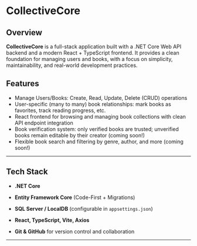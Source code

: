 # CollectiveCore

## Overview

**CollectiveCore** is a full-stack application built with a .NET Core Web API backend and a modern React + TypeScript frontend. It provides 
a clean foundation for managing users and books, with a focus on simplicity, maintainability, and real-world development practices.

## Features

- Manage Users/Books: Create, Read, Update, Delete (CRUD) operations
- User-specific (many to many) book relationships: mark books as favorites, track reading progress, etc.
- React frontend for browsing and managing book collections with clean API endpoint integration
- Book verification system: only verified books are trusted; unverified books remain editable by their creator (coming soon!)
- Flexible book search and filtering by genre, author, and more (coming soon!)

---

## Tech Stack

- **.NET Core**  
- **Entity Framework Core** (Code-First + Migrations)  
- **SQL Server / LocalDB** (configurable in `appsettings.json`)

- **React, TypeScript, Vite, Axios**

- **Git & GitHub** for version control and collaboration  

---
